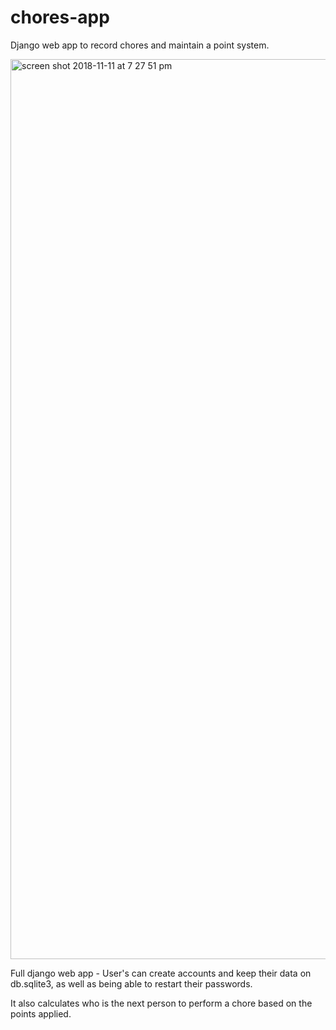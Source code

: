 # chores-app
Django web app to record chores and maintain a point system.

<img width="1440" alt="screen shot 2018-11-11 at 7 27 51 pm" src="https://user-images.githubusercontent.com/25104394/48320416-10b0dd80-e5e8-11e8-95a8-c0aa117e473e.png">

Full django web app - User's can create accounts and keep their data on db.sqlite3, as well as being able to restart their passwords.

It also calculates who is the next person to perform a chore based on the points applied.
